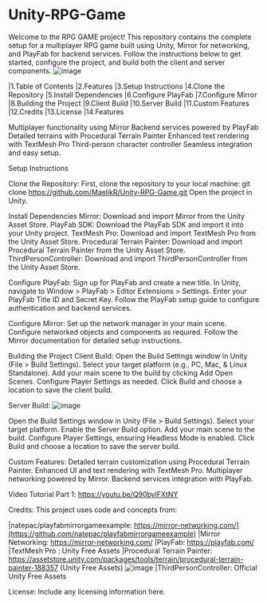 # Unity-RPG-Game
Welcome to the RPG GAME project! This repository contains the complete setup for a multiplayer RPG game built using Unity, Mirror for networking, and PlayFab for backend services. Follow the instructions below to get started, configure the project, and build both the client and server components.
![image](https://github.com/user-attachments/assets/1361b09d-49da-45a5-8cbe-b87d7a4f4b2f)


|1.Table of Contents
|2.Features
|3.Setup Instructions
|4.Clone the Repository
|5.Install Dependencies
|6.Configure PlayFab
|7.Configure Mirror
|8.Building the Project
|9.Client Build
|10.Server Build
|11.Custom Features
|12.Credits
|13.License
|14.Features

Multiplayer functionality using Mirror
Backend services powered by PlayFab
Detailed terrains with Procedural Terrain Painter
Enhanced text rendering with TextMesh Pro
Third-person character controller
Seamless integration and easy setup.

Setup Instructions

Clone the Repository:
First, clone the repository to your local machine:
git clone https://github.com/MaelikR/Unity-RPG-Game.git
Open the project in Unity.

Install Dependencies
Mirror:
Download and import Mirror from the Unity Asset Store.
PlayFab SDK:
Download the PlayFab SDK and import it into your Unity project.
TextMesh Pro:
Download and import TextMesh Pro from the Unity Asset Store.
Procedural Terrain Painter:
Download and import Procedural Terrain Painter from the Unity Asset Store.
ThirdPersonController:
Download and import ThirdPersonController from the Unity Asset Store.


Configure PlayFab:
Sign up for PlayFab and create a new title.
In Unity, navigate to Window > PlayFab > Editor Extensions > Settings.
Enter your PlayFab Title ID and Secret Key.
Follow the PlayFab setup guide to configure authentication and backend services.


Configure Mirror:
Set up the network manager in your main scene.
Configure networked objects and components as required.
Follow the Mirror documentation for detailed setup instructions.


Building the Project
Client Build:
Open the Build Settings window in Unity (File > Build Settings).
Select your target platform (e.g., PC, Mac, & Linux Standalone).
Add your main scene to the build by clicking Add Open Scenes.
Configure Player Settings as needed.
Click Build and choose a location to save the client build.


Server Build:
![image](https://github.com/user-attachments/assets/f7c6cc52-553a-4b41-aae0-6501bfbb1266)

Open the Build Settings window in Unity (File > Build Settings).
Select your target platform.
Enable the Server Build option.
Add your main scene to the build.
Configure Player Settings, ensuring Headless Mode is enabled.
Click Build and choose a location to save the server build.


Custom Features:
Detailed terrain customization using Procedural Terrain Painter.
Enhanced UI and text rendering with TextMesh Pro.
Multiplayer networking powered by Mirror.
Backend services integration with PlayFab.

Video Tutorial Part 1: https://youtu.be/Q90bylFXtNY

Credits:
This project uses code and concepts from:

|natepac/playfabmirrorgameexample: https://mirror-networking.com/](https://github.com/natepac/playfabmirrorgameexample)
|Mirror Networking: https://mirror-networking.com/
|PlayFab: https://playfab.com/
|TextMesh Pro : Unity Free Assets
|Procedural Terrain Painter: https://assetstore.unity.com/packages/tools/terrain/procedural-terrain-painter-188357 (Unity Free Assets)
![image](https://github.com/user-attachments/assets/20232a05-7ea8-4ec8-9240-81c4bbead7c1)
|ThirdPersonController: Official Unity Free Assets

License:
Include any licensing information here.

